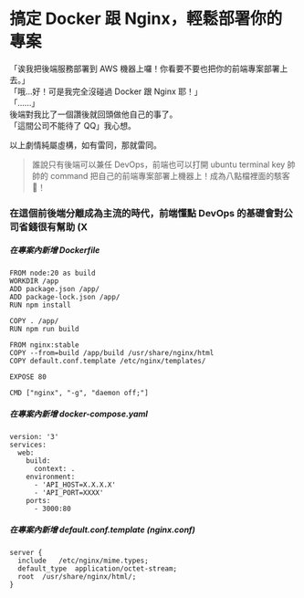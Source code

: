# 搞定 Docker 跟 Nginx，輕鬆部署你的專案

「诶我把後端服務部署到 AWS 機器上囉！你看要不要也把你的前端專案部署上去。」<br>
「哦...好！可是我完全沒碰過 Docker 跟 Nginx 耶！」<br>
「......」<br>
後端對我比了一個讚後就回頭做他自己的事了。<br>
「這間公司不能待了 QQ」我心想。<br>

以上劇情純屬虛構，如有雷同，那就雷同。<br>

> 誰說只有後端可以兼任 DevOps，前端也可以打開 ubuntu terminal key 帥帥的 command 把自己的前端專案部署上機器上！成為八點檔裡面的駭客 🎉！

### 在這個前後端分離成為主流的時代，前端懂點 DevOps 的基礎會對公司省錢很有幫助 (X

##### 在專案內新增 Dockerfile

```
FROM node:20 as build
WORKDIR /app
ADD package.json /app/
ADD package-lock.json /app/
RUN npm install

COPY . /app/
RUN npm run build

FROM nginx:stable
COPY --from=build /app/build /usr/share/nginx/html
COPY default.conf.template /etc/nginx/templates/

EXPOSE 80

CMD ["nginx", "-g", "daemon off;"]
```

##### 在專案內新增 docker-compose.yaml

```
version: '3'
services:
  web:
    build:
      context: .
    environment:
      - 'API_HOST=X.X.X.X'
      - 'API_PORT=XXXX'
    ports:
      - 3000:80
```

##### 在專案內新增 default.conf.template (nginx.conf)

```
server {
  include   /etc/nginx/mime.types;
  default_type  application/octet-stream;
  root  /usr/share/nginx/html/;
}
```
